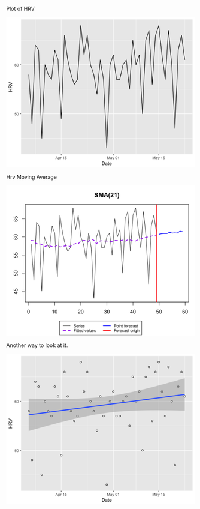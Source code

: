 
Plot of HRV

![HRV](https://github.com/Jbot29/springboard-exercises/blob/master/capstone/hrv_date.png)


Hrv Moving Average

![Moving Average](https://github.com/Jbot29/springboard-exercises/blob/master/capstone/hrv_moving_average.png)


Another way to look at it.

![Plot with lm](https://github.com/Jbot29/springboard-exercises/blob/master/capstone/hrv_data_lm.png)